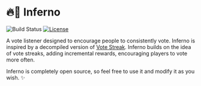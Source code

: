 # 🔥🧯 Inferno
![Build Status](https://github.com/firestartermc/inferno/workflows/Java%20CI/badge.svg)
[![License](https://img.shields.io/badge/license-MIT-brightgreen.svg)](https://github.com/firestartermc/inferno/blob/master/LICENSE)

A vote listener designed to encourage people to consistently vote. Inferno is inspired by a decompiled version of [Vote Streak](https://www.spigotmc.org/resources/vote-streak.58753/). Inferno builds on the idea of vote streaks, adding incremental rewards, encouraging players to vote more often. 

Inferno is completely open source, so feel free to use it and modify it as you wish. ✨
